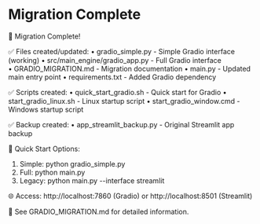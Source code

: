 # Migration Complete


🎉 Migration Complete!

✅ Files created/updated:
   • gradio_simple.py - Simple Gradio interface (working)
   • src/main_engine/gradio_app.py - Full Gradio interface  
   • GRADIO_MIGRATION.md - Migration documentation
   • main.py - Updated main entry point
   • requirements.txt - Added Gradio dependency
   
✅ Scripts created:
   • quick_start_gradio.sh - Quick start for Gradio
   • start_gradio_linux.sh - Linux startup script
   • start_gradio_window.cmd - Windows startup script
   
✅ Backup created:
   • app_streamlit_backup.py - Original Streamlit app backup

🚀 Quick Start Options:
   1. Simple: python gradio_simple.py
   2. Full:   python main.py
   3. Legacy: python main.py --interface streamlit

🌐 Access: http://localhost:7860 (Gradio) or http://localhost:8501 (Streamlit)

📖 See GRADIO_MIGRATION.md for detailed information.
